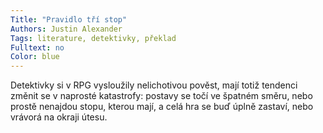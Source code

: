```yaml
---
Title: "Pravidlo tří stop"
Authors: Justin Alexander
Tags: literature, detektivky, překlad
Fulltext: no
Color: blue
---
```

Detektivky si v RPG vysloužily nelichotivou
pověst, mají totiž tendenci změnit se v naprosté
katastrofy: postavy se točí ve špatném
směru, nebo prostě nenajdou stopu,
kterou mají, a celá hra se buď úplně zastaví,
nebo vrávorá na okraji útesu.